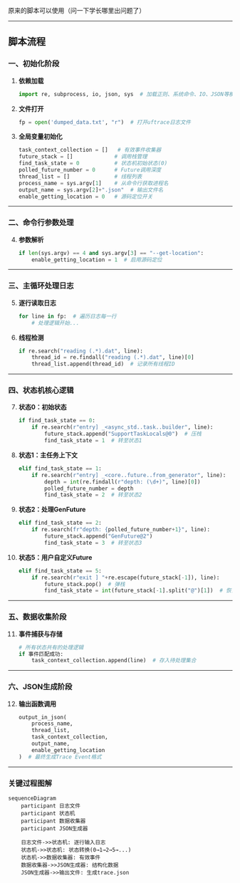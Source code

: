 原来的脚本可以使用（问一下学长哪里出问题了）

---
脚本流程
---

### 一、初始化阶段
1. **依赖加载**
   ```python
   import re, subprocess, io, json, sys  # 加载正则、系统命令、IO、JSON等模块
   ```

2. **文件打开**
   ```python
   fp = open('dumped_data.txt', "r")  # 打开uftrace日志文件
   ```

3. **全局变量初始化**
   ```python
   task_context_collection = []   # 有效事件收集器
   future_stack = []             # 调用栈管理
   find_task_state = 0           # 状态机初始状态(0)
   polled_future_number = 0      # Future调用深度
   thread_list = []              # 线程列表
   process_name = sys.argv[1]    # 从命令行获取进程名
   output_name = sys.argv[2]+".json"  # 输出文件名
   enable_getting_location = 0   # 源码定位开关
   ```

---

### 二、命令行参数处理
4. **参数解析**
   ```python
   if len(sys.argv) == 4 and sys.argv[3] == "--get-location":
       enable_getting_location = 1  # 启用源码定位
   ```

---

### 三、主循环处理日志
5. **逐行读取日志**
   ```python
   for line in fp:  # 遍历日志每一行
       # 处理逻辑开始...
   ```

6. **线程检测**
   ```python
   if re.search("reading (.*).dat", line):
       thread_id = re.findall("reading (.*).dat", line)[0]
       thread_list.append(thread_id)  # 记录所有线程ID
   ```

---

### 四、状态机核心逻辑
7. **状态0：初始状态**
   ```python
   if find_task_state == 0:
       if re.search(r"entry] _<async_std..task..builder", line):
           future_stack.append("SupportTaskLocals@0")  # 压栈
           find_task_state = 1  # 转至状态1
   ```

8. **状态1：主任务上下文**
   ```python
   elif find_task_state == 1:
       if re.search(r"entry] _<core..future..from_generator", line):
           depth = int(re.findall(r"depth: (\d+)", line)[0])
           polled_future_number = depth
           find_task_state = 2  # 转至状态2
   ```

9. **状态2：处理GenFuture**
   ```python
   elif find_task_state == 2:
       if re.search(fr"depth: {polled_future_number+1}", line):
           future_stack.append("GenFuture@2") 
           find_task_state = 3  # 转至状态3
   ```

10. **状态5：用户自定义Future**
    ```python
    elif find_task_state == 5:
        if re.search(r"exit ] "+re.escape(future_stack[-1]), line):
            future_stack.pop()  # 弹栈
            find_task_state = int(future_stack[-1].split("@")[1])  # 恢复前状态
    ```

---

### 五、数据收集阶段
11. **事件捕获与存储**
    ```python
    # 所有状态共有的处理逻辑
    if 事件匹配成功:
        task_context_collection.append(line)  # 存入待处理集合
    ```

---

### 六、JSON生成阶段
12. **输出函数调用**
    ```python
    output_in_json(
        process_name,
        thread_list,
        task_context_collection,
        output_name,
        enable_getting_location
    )  # 最终生成Trace Event格式
    ```

---

### 关键过程图解
```mermaid
sequenceDiagram
    participant 日志文件
    participant 状态机
    participant 数据收集器
    participant JSON生成器
    
    日志文件->>状态机: 逐行输入日志
    状态机->>状态机: 状态转换(0→1→2→5→...)
    状态机->>数据收集器: 有效事件
    数据收集器->>JSON生成器: 结构化数据
    JSON生成器->>输出文件: 生成trace.json
```

